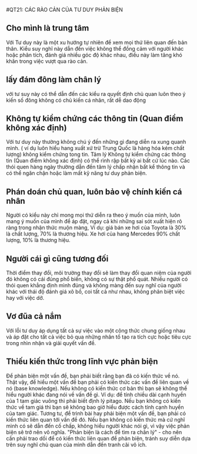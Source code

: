 #QT21: CÁC RÀO CẢN CỦA TƯ DUY PHẢN BIỆN

## Cho mình là trung tâm  
Với  Tư duy này là một xu hướng tự nhiên để xem mọi thứ liên quan đến bản thân. Kiểu suy nghĩ này dẫn đến việc không thể đồng cảm với người khác hoặc phân tích, đánh giá nhiều góc độ khác nhau, điều này làm tăng khó khăn trong việc vượt qua rào cản.    

## lấy đám đông làm chân lý
với tư suy này  có thể dẫn đến các kiểu ra quyết định chủ quan  luôn theo ý kiến số đông  không có chủ kiến cá nhân, rất dễ dao động

## Không tự kiểm chứng các thông tin (Quan điểm không xác định)
Với tư duy này  thường  không chú ý đến những gì đang diễn ra xung quanh mình. ( ví dụ luôn hiểu hang xuất xứ trừ Trung Quốc là hàng hóa kém chất lượng) không kiểm chứng tong tin. Tâm lý Không tự kiểm chứng các thông tin (Quan điểm không xác định) có thể rình rập bất kỳ ai bất cứ lúc nào. Các thói quen hàng ngày thường dẫn đến tâm lý chấp nhận  bất kể thông tin và có thể ngăn chặn hoặc làm mất kỹ năng tư duy phản biện.  

## Phán doán chủ quan, luôn bảo vệ chính kiến cá nhân 
Người có kiểu này chỉ mong mọi thứ diễn ra theo ý muốn của mình, luôn mang ý muốn của mình để áp đặt, ngay cả khi những sai sót xuất hiện rõ ràng trong nhận thức muộn màng,
Ví dụ: giá bán xe hơi của Toyota là 30% là chất lượng, 70% là thương hiệu. Xe hơi của hang Mercedes 90% chất lượng, 10% là thương hiệu. 

## Người cái gì cũng tương đối
Thời điểm thay đổi, môi trường thay đổi sẽ làm thay đổi quan niệm của người đó không có cái đúng phổ biến, không có sự thật phổ quát. Nhiều người có thói quen khẳng định mình đúng và không màng đến suy nghĩ của người khác với thái độ đánh giá xô bồ, coi tất cả như nhau, không phân biệt việc hay với việc dở.

## Vơ đũa cả nắm
Với lỗi tư duy áp dụng tất cả sự việc vào một công thức chung giống nhau và áp đặt cho tất cả việc bỏ qua những nhân tố tạo ra tích cực hoặc tiêu cực trong nhìn nhận và giải quyết vấn đề.

## Thiếu kiến thức trong lĩnh vực phản biện
Để phản biện một vấn đề, bạn phải biết rằng bạn đã có kiến thức về nó. Thật vậy, để hiểu một vấn đề bạn phải có kiến thức các vấn đề liên quan về nó (base knowledge). Nếu không có kiến thức cơ bản thì bạn sẽ không thể hiểu người khác đang nói về vấn đề gì. Ví dụ: để tính chiều dài cạnh huyền của 1 tam giác vuông thì phải biết định lý pitago. Nếu bạn không có kiến thức về tam giá thì bạn sẽ không bao giờ hiểu được cách tính cạnh huyền của tam giác. Tương tư, để trình bài hay phải biện một vấn đề, bạn phải có kiến thức liên quan tới vấn đề đó. Nếu bạn không có kiến thức mà cứ nghĩ mình có sẽ dẫn đến cố chấp, không hiểu người khác nói gì, vì vậy việc phản biện sẽ trở nên vô nghĩa.
"Phản biện là cách để tìm ra chân lý" - cho nên cần phải trao dồi để có kiến thức liên quan để phản biện, tránh suy diễn dựa trên suy nghĩ chủ quan của mình dẫn đến tranh cãi vô ích.